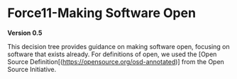 # Force11-Making Software Open

__Version 0.5__

This decision tree provides guidance on making software open, focusing on software that exists already.  For definitions of open, we used the [Open Source Definition[(https://opensource.org/osd-annotated)] from the Open Source Initiative.

